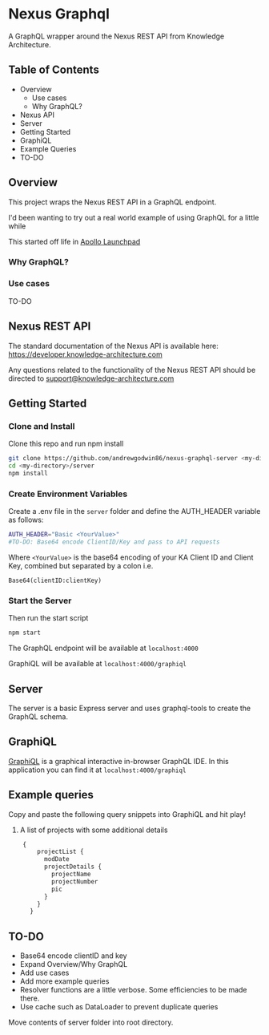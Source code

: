 # Nexus Graphql

A GraphQL wrapper around the Nexus REST API from Knowledge Architecture.

## Table of Contents

- Overview
  - Use cases
  - Why GraphQL?
- Nexus API
- Server
- Getting Started
- GraphiQL
- Example Queries
- TO-DO


## Overview
This project wraps the Nexus REST API in a GraphQL endpoint.

I'd been wanting to try out a real world example of using GraphQL for a little while

This started off life in [Apollo Launchpad](https://launchpad.graphql.com/new)

### Why GraphQL?

### Use cases
TO-DO



## Nexus REST API
The standard documentation of the Nexus API is available here:
https://developer.knowledge-architecture.com

Any questions related to the functionality of the Nexus REST API should be directed to [support@knowledge-architecture.com](mailto:support@knowledge-architecture.com)

## Getting Started

### Clone and Install
Clone this repo and run npm install

```bash
git clone https://github.com/andrewgodwin86/nexus-graphql-server <my-directory>
cd <my-directory>/server
npm install
```
### Create Environment Variables
Create a .env file in the `server` folder and define the AUTH_HEADER variable as follows:
```bash
AUTH_HEADER="Basic <YourValue>"
#TO-DO: Base64 encode ClientID/Key and pass to API requests
```
Where `<YourValue>` is the base64 encoding of your KA Client ID and Client Key, combined but separated by a colon i.e.
```
Base64(clientID:clientKey)
```

### Start the Server
Then run the start script
```bash
npm start
```
The GraphQL endpoint will be available at `localhost:4000`

GraphiQL will be available at `localhost:4000/graphiql`


## Server
The server is a basic Express server and uses graphql-tools to create the GraphQL schema.

## GraphiQL
[GraphiQL](https://github.com/graphql/graphiql) is a graphical interactive in-browser GraphQL IDE.
In this application you can find it at `localhost:4000/graphiql`

## Example queries

Copy and paste the following query snippets into GraphiQL and hit play!

1. A list of projects with some additional details
```javascript
    {
        projectList {
          modDate
          projectDetails {
            projectName
            projectNumber
            pic
          }
        }
      }
```

## TO-DO
- Base64 encode clientID and key
- Expand Overview/Why GraphQL
- Add use cases
- Add more example queries
- Resolver functions are a little verbose. Some efficiencies to be made there.
- Use cache such as DataLoader to prevent duplicate queries

Move contents of server folder into root directory.
